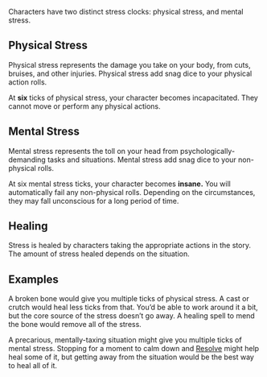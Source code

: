 Characters have two distinct stress clocks: physical stress, and mental stress.

## Physical Stress

Physical stress represents the damage you take on your body, from cuts, bruises, and other injuries. Physical stress add snag dice to your physical action rolls.

At **six** ticks of physical stress, your character becomes incapacitated. They cannot move or perform any physical actions.

## Mental Stress

Mental stress represents the toll on your head from psychologically-demanding tasks and situations. Mental stress add snag dice to your non-physical rolls.

At six mental stress ticks, your character becomes **insane.** You will automatically fail any non-physical rolls. Depending on the circumstances, they may fall unconscious for a long period of time.

## Healing

Stress is healed by characters taking the appropriate actions in the story. The amount of stress healed depends on the situation.

## Examples

A broken bone would give you multiple ticks of physical stress. A cast or crutch would heal less ticks from that. You’d be able to work around it a bit, but the core source of the stress doesn’t go away. A healing spell to mend the bone would remove all of the stress.

A precarious, mentally-taxing situation might give you multiple ticks of mental stress. Stopping for a moment to calm down and [Resolve](https://www.notion.so/Resolve-6889d44d193443c7ad1b422485efeee4?pvs=21) might help heal some of it, but getting away from the situation would be the best way to heal all of it.
